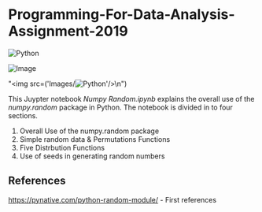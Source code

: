 # Programming-For-Data-Analysis-Assignment-2019

![Python](Images/Python.JPG "Python")

![Image](Images/NJPImage.JPG "Image")

"<img src=('Images/![Python](Images/Python.JPG "Python")'/>\n")

This Juypter notebook *Numpy Random.ipynb* explains the overall use of the *numpy.random* package in Python. The notebook is divided in to four sections.

1. Overall Use of the numpy.random package
2. Simple random data & Permutations Functions
3. Five Distrbution Functions
4. Use of seeds in generating random numbers

## References
https://pynative.com/python-random-module/ - First references
